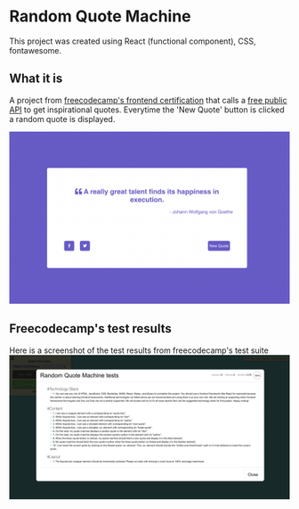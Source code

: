 # Random Quote Machine

This project was created using React (functional component), CSS, fontawesome.

## What it is

A project from [freecodecamp's frontend certification](https://www.freecodecamp.org/learn/front-end-libraries/front-end-libraries-projects/build-a-random-quote-machine) that calls a [free public API](https://forum.freecodecamp.org/t/free-api-inspirational-quotes-json-with-code-examples/311373) to get inspirational quotes. Everytime the 'New Quote' button is clicked a random quote is displayed.

![project-img](./src/images/project-img.png)
## Freecodecamp's test results

Here is a screenshot of the test results from freecodecamp's test suite
![screenshot](./src/images/test-results.png)
